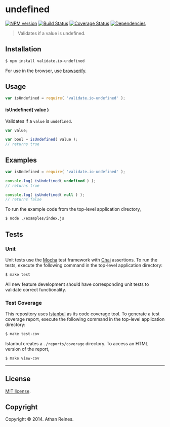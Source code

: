 undefined
===
[![NPM version][npm-image]][npm-url] [![Build Status][travis-image]][travis-url] [![Coverage Status][coveralls-image]][coveralls-url] [![Dependencies][dependencies-image]][dependencies-url]

> Validates if a value is undefined.


## Installation

``` bash
$ npm install validate.io-undefined
```

For use in the browser, use [browserify](https://github.com/substack/node-browserify).


## Usage

``` javascript
var isUndefined = require( 'validate.io-undefined' );
```

#### isUndefined( value )

Validates if a `value` is `undefined`.

``` javascript
var value;

var bool = isUndefined( value );
// returns true
```


## Examples

``` javascript
var isUndefined = require( 'validate.io-undefined' );

console.log( isUndefined( undefined ) );
// returns true

console.log( isUndefined( null ) );
// returns false
```


To run the example code from the top-level application directory,

``` bash
$ node ./examples/index.js
```


## Tests

### Unit

Unit tests use the [Mocha](http://mochajs.org) test framework with [Chai](http://chaijs.com) assertions. To run the tests, execute the following command in the top-level application directory:

``` bash
$ make test
```

All new feature development should have corresponding unit tests to validate correct functionality.


### Test Coverage

This repository uses [Istanbul](https://github.com/gotwarlost/istanbul) as its code coverage tool. To generate a test coverage report, execute the following command in the top-level application directory:

``` bash
$ make test-cov
```

Istanbul creates a `./reports/coverage` directory. To access an HTML version of the report,

``` bash
$ make view-cov
```


---
## License

[MIT license](http://opensource.org/licenses/MIT). 


## Copyright

Copyright &copy; 2014. Athan Reines.


[npm-image]: http://img.shields.io/npm/v/validate.io-undefined.svg
[npm-url]: https://npmjs.org/package/validate.io-undefined

[travis-image]: http://img.shields.io/travis/validate-io/undefined/master.svg
[travis-url]: https://travis-ci.org/validate-io/undefined

[coveralls-image]: https://img.shields.io/coveralls/validate-io/undefined/master.svg
[coveralls-url]: https://coveralls.io/r/validate-io/undefined?branch=master

[dependencies-image]: http://img.shields.io/david/validate-io/undefined.svg
[dependencies-url]: https://david-dm.org/validate-io/undefined

[dev-dependencies-image]: http://img.shields.io/david/dev/validate-io/undefined.svg
[dev-dependencies-url]: https://david-dm.org/dev/validate-io/undefined

[github-issues-image]: http://img.shields.io/github/issues/validate-io/undefined.svg
[github-issues-url]: https://github.com/validate-io/undefined/issues
